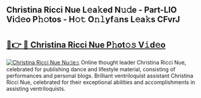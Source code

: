 ## Christina Ricci Nue L𝚎a𝚔ed N𝚞𝚍e - Part-LlO Vi𝚍𝚎o P𝚑𝚘tos - H𝚘𝚝 O𝚗𝚕yf𝚊ns L𝚎a𝚔s CFvrJ

# <h2><a href="http://kf9wvto.oniu.top/?m=Christina+Ricci+Nue">🔗👉 🔴 Christina Ricci Nue P𝚑ot𝚘𝚜 V𝚒d𝚎o</a></h2>

[![Christina Ricci Nue Nu𝚍e𝚜](https://i.imgur.com/0qMVB7G.gif)](http://kf9wvto.oniu.top/?m=Christina+Ricci+Nue)
Online thought leader Christina Ricci Nue, celebrated for publishing dance and lifestyle material, consisting of performances and personal blogs. Brilliant ventriloquist assistant Christina Ricci Nue, celebrated for their exceptional abilities and accomplishments in assisting ventriloquists.  
